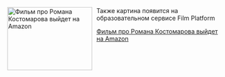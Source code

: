 <!--2025-05-22 11:02:45-->
<div class="yb">
  <div class="rss kino_kino"><a href="https://www.kino-teatr.ru/kino/news/y2025/5-22/37786/" title="Фильм про Романа Костомарова выйдет на Amazon"><img src="https://www.kino-teatr.ru/news/6/8/37786/poster.jpg" width="196" height="147" align="left" hspace="5" style="margin: 0px 10px 0px 5px" alt="Фильм про Романа Костомарова выйдет на Amazon"/></a>Также картина появится на образовательном сервисе Film Platform <p class="titl"><a href="https://www.kino-teatr.ru/kino/news/y2025/5-22/37786/">Фильм про Романа Костомарова выйдет на Amazon</a></p></div>
</div>
